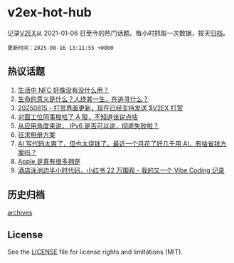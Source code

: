 # v2ex-hot-hub

 记录[V2EX](https://www.v2ex.com/)从 2021-01-06 日至今的热门话题。每小时抓取一次数据，按天[归档](archives)。

`更新时间：2025-08-16 13:11:55 +0800`

## 热议话题

1. [生活中 NFC 好像没有没什么用？](https://www.v2ex.com/t/1152624)
1. [生命的意义是什么？人终其一生，在追寻什么？](https://www.v2ex.com/t/1152709)
1. [20250815 - 打赏界面更新，现在已经支持发送 $V2EX 打赏](https://www.v2ex.com/t/1152735)
1. [对面工位同事梭哈了 A 股，不知道该说点啥](https://www.v2ex.com/t/1152661)
1. [从应用角度来说， IPv6 是否可以说，彻底失败啦？](https://www.v2ex.com/t/1152772)
1. [征求相册方案](https://www.v2ex.com/t/1152633)
1. [AI 写代码太爽了，但也太烧钱了。最近一个月花了好几千用 AI，有啥省钱方案吗？](https://www.v2ex.com/t/1152721)
1. [Apple 是真有很多拥趸](https://www.v2ex.com/t/1152797)
1. [酒店泳池边半小时代码，小红书 22 万围观 - 我的又一个 Vibe Coding 记录](https://www.v2ex.com/t/1152677)

## 历史归档

[archives](archives)

## License

See the [LICENSE](LICENSE) file for license rights and limitations (MIT).
